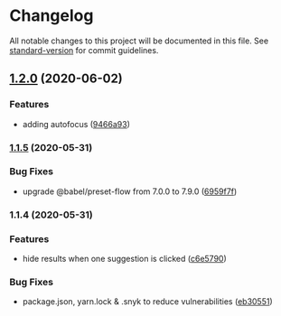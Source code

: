 # Changelog

All notable changes to this project will be documented in this file. See [standard-version](https://github.com/conventional-changelog/standard-version) for commit guidelines.

## [1.2.0](https://github.com/B9Ingenieria/react-native-autocomplete-search/compare/v1.1.5...v1.2.0) (2020-06-02)


### Features

* adding autofocus ([9466a93](https://github.com/B9Ingenieria/react-native-autocomplete-search/commit/9466a93af4475a09e635a9bf3b1598db51618a8b))

### [1.1.5](https://github.com/B9Ingenieria/react-native-autocomplete-search/compare/v1.1.4...v1.1.5) (2020-05-31)


### Bug Fixes

* upgrade @babel/preset-flow from 7.0.0 to 7.9.0 ([6959f7f](https://github.com/B9Ingenieria/react-native-autocomplete-search/commit/6959f7f7d353becea9a4bbf831b6ba5a30ce01f9))

### 1.1.4 (2020-05-31)


### Features

* hide results when one suggestion is clicked ([c6e5790](https://github.com/B9Ingenieria/react-native-autocomplete-search/commit/c6e57901d8dfff492ab46dae1f8e13e6ceef2164))


### Bug Fixes

* package.json, yarn.lock & .snyk to reduce vulnerabilities ([eb30551](https://github.com/B9Ingenieria/react-native-autocomplete-search/commit/eb305517a3e8316b85fc89e85f529ffb12b0ac74))
